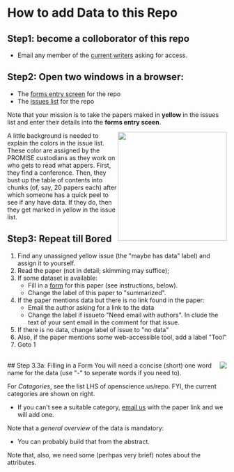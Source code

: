 # How to add Data to this Repo

## Step1: become a colloborator of this repo

+ Email any member of the [current writers](https://github.com/opensciences/opensciences.github.io/graphs/contributors)
  asking for access.
  
## Step2: Open two windows in a browser:

+ The [forms entry screen](http://openscience.us/repo/contribute/donate) for the repo
+ The [issues list](https://github.com/opensciences/opensciences.github.io/issues) for the repo

Note that your mission is to take the papers maked in **yellow** in the 
issues list and enter their details into the **forms entry sceen**.

<img src="http://snag.gy/uUQar.jpg" align=right width=250>

A little background is needed to explain the colors in the issue list. These color are assigned by the PROMISE custodians as they work on who gets to read what appers. First, they find a conference. Then, they bust up the table of contents into chunks (of, say, 20 papers each) after which someone has a quick peel to see if any have data. If they do, then they get marked in yellow in the issue list.

## Step3: Repeat till Bored

1. Find any unassigned yellow issue (the "maybe has data" label) and assign it to yourself.
2. Read the paper (not in detail; skimming may suffice);
3. If some dataset is available:
      + Fill in a   [form](http://openscience.us/repo/contribute/donate) for this paper (see instructions, below).
      + Change the label of this paper to "summarized".
4. If the paper mentions data but there is no link found in the paper:
      + Email the author asking for a link to the data
      + Change the label if issueto "Need email with authors". In clude the text of your sent email in the comment for that issue.
5. If there is no data, change label of issue to "no data"
6. Also, if the paper mentions some web-accessible tool, add a label "Tool"
7. Goto 1

<br clear=all>
## Step 3.3a: Filling in a Form

<img src="http://snag.gy/W1bRe.jpg" align=right>
You will need a concise (short) one word name for the data (use "-" to seperate words if you need to).


For _Catagories_, see the list LHS of openscience.us/repo. FYI, the current categories are shown on right.

+ If you can't see a suitable category, [email us](mailto:openscience.content@gmail.com) with the paper link and we will add one.

Note that a _general overview_ of the data is mandatory:

+ You can probably build that from the abstract.

Note that, also, we need some (perhpas very brief) notes about the attributes.


 
